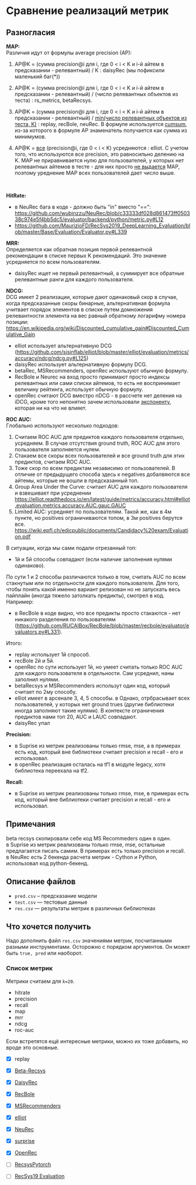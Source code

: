 # Сравнение реализаций метрик
## Разногласия
**MAP:**<br/>
Различия идут от формулы average precision (AP):<br/>

1) AP@K = (сумма precision@i для i, где 0 < i < K и i-й айтем в предсказании - релевантный) / K : daisyRec (мы пофиксили маленький баг(*))
2) AP@K = (сумма precision@i для i, где 0 < i < K и i-й айтем в предсказании - релевантный) / (число релевантных объектов из теста) : rs_metrics, betaRecsys.
3) AP@K = (сумма precision@i для i, где 0 < i < K и i-й айтем в предсказании - релевантный) / [min(число релевантных объектов из теста, K)](https://github.com/wubinzzu/NeuRec/blob/master/evaluator/backend/python/metric.py#L40) : replay, recBole, neuRec. В формуле используется [cumsum](https://github.com/wubinzzu/NeuRec/blob/master/evaluator/backend/python/metric.py#L39), из-за которого в формуле AP знаменатель получается как сумма из минимумов.

4) AP@K = [все](https://github.com/sisinflab/elliot/blob/master/elliot/evaluation/metrics/accuracy/map/map.py#L69) (precision@i, где 0 < i < K) усредняются : elliot. С учетом того, что используются все precision, это равносильно делению на K. MAP не приравнивается нулю для пользователей, у которых нет релевантных айтемов в тесте - для них просто [не выдается](https://github.com/sisinflab/elliot/blob/master/elliot/evaluation/metrics/accuracy/map/map.py#L98) MAP, поэтому уреднение MAP всех пользователей дает число выше. 
<br/>

**HitRate:**<br/>
- в NeuRec бага в коде - должно быть "in" вместо "==": https://github.com/wubinzzu/NeuRec/blob/c33333df028d861473ff050338c974e5f4bb5dc5/evaluator/backend/python/metric.py#L12
- https://github.com/MaurizioFD/RecSys2019_DeepLearning_Evaluation/blob/master/Base/Evaluation/Evaluator.py#L339

**MRR:**<br/>
Определяется как обратная позиция первой релевантной рекомендации в списке первых K рекомендаций. Это значение усредняется по всем пользователям. 
- daisyRec ищет не первый релевантный, а суммирует все обратные релевантные ранги для каждого пользователя.

**NDCG:**<br/>
DCG имеет 2 реализации, которые дают одинаковый скор в случае, когда предсказанные скоры бинарные, альтернативная формула учитвает порядок элементов в списке путем домножения релевантности элемента на вес равный обратному логарифму номера позиции: https://en.wikipedia.org/wiki/Discounted_cumulative_gain#Discounted_Cumulative_Gain<br/>
- elliot использует альтернативную DCG (https://github.com/sisinflab/elliot/blob/master/elliot/evaluation/metrics/accuracy/ndcg/ndcg.py#L125)
- daisyRec использует альтернативную формулу DCG.
- betaRec, MSRecommenders, openRec используют обычную формулу.
- RecBole и Neurec на вход просто принимают просто индексы релевантных или сами списки айтемов, то есть не воспринимает величину рейтинга, использует обычную формулу.
- openRec считают DCG вместро nDCG - в рассчете нет деления на iDCG, кроме того непонятно зачем использовали [экспоненту](https://github.com/ylongqi/openrec/blob/a00de2345844858194ef43ab6845342114a5be93/openrec/tf2/metrics/ranking_metrics.py#L33), которая ни на что не влияет.


**ROC AUC:**<br/>
Глобально используют несколько подходов:
1) Считаем ROC AUC для предиктов каждого пользователя отдельно, усредняем. В случае отсутствия ground truth, ROC AUC для этого пользователя заполняется нулем.
3) Стакаем все скоры всех пользователей и все ground truth для этих предиктов, считаем ROC AUC.
4) Тоже скор по всем предиктам независимо от пользователей. В отличие от предыдущего способа здесь к negatives добалвяются все айтемы, которые не вошли в предсказанный топ.
5) Group Area Under the Curve: считает AUC для каждого пользователя и взвешивает при усреднении
https://elliot.readthedocs.io/en/latest/guide/metrics/accuracy.html#elliot.evaluation.metrics.accuracy.AUC.gauc.GAUC
5) Limited AUC: усредняет по пользователям. Такой же, как в 4м пункте, но positives ограничиваются топом, в 3м positives берутся все.
https://wiki.epfl.ch/edicpublic/documents/Candidacy%20exam/Evaluation.pdf

В ситуации, когда мы сами подали отрезанный топ:
- 1й и 5й способы совпадают (если наличие заполнения нулями одинаково).

По сути 1 и 2 способы различаются только в том, считать AUC по всем стакнутым или по отдельности для каждого пользователя. Для того, чтобы понять какой именно вариант релизован но не запускать весь пайплайн (иногда тяжело затолкать предикты), смотрел в код. Например:
- в RecBole в коде видно, что все предикты просто стакаются - нет никакого разделения по пользователям (https://github.com/RUCAIBox/RecBole/blob/master/recbole/evaluator/evaluators.py#L331).

Итого:
- replay использует 1й спрособ.
- recBole 2й и 5й. 
- openRec по сути использует 1й, но умеет считать только ROC AUC для каждого пользователя в отдельности. Сам усреднил, наны заполнил нулями.
- betaRecsys и MSRecommenders использут один код, который считает по 2му способу.
- elliot имеет в арсенале 3, 4, 5 способы. в Однако, отрбрасывает всех пользователей, у которых нет ground trues (другие библиотеки иногда заполняют такие нулями).
В контексте ограничения предиктов нами топ 20, AUC и LAUC совпадают.
- daisyRec упал

**Precision:**<br/>
- в Suprise из метрик реализованы только rmse, mse, а в примерах есть код, который вне библиотеки считает precision и recall - его и использовал.
- в openRec реализация осталась на tf1 в модуле legacy, хотя библиотека переехала на tf2.

**Recall:**<br/>
- в Suprise из метрик реализованы только rmse, mse, в примерах есть код, который вне библиотеки считает precision и recall - его и использовал.

## Примечания
beta recsys скопировали себе код MS Recommeders один в один.<br/>
в Suprise из метрик реализованы только rmse, mse, остальные предлагается писать самим. В примерах есть только precision и recall.<br/>
в NeuRec есть 2 бекенда расчета метрик - Cython и Python, использовал код python-бекенд.

## Описание файлов

- `pred.csv` – предсказание модели
- `test.csv` — тестовые данные
- `res.csv` — результаты метрик в различных библиотеках



## Что хочется получить 

Надо дополнить файл `res.csv` значениями метрик, посчитанными разными инструментами. Осторожно с порядком аргументов. Он может быть `true, pred` или наоборот.



### Список метрик 

Метрики считаем для `k=20`.

- hitrate
- precision
- recall
- map
- mrr
- ndcg
- roc-auc

Если встретятся ещё интересные метрики, можно их тоже добавить, но вроде это основные.



- [x] replay
- [x] [Beta-Recsys](https://github.com/beta-team/beta-recsys)
- [x] [DaisyRec](https://github.com/AmazingDD/daisyRec)
- [x] [RecBole](https://github.com/RUCAIBox/RecBole)
- [x] [MSRecommenders](https://github.com/microsoft/recommenders)
- [x] [elliot](https://github.com/sisinflab/elliot)
- [x] [NeuRec](https://github.com/wubinzzu/NeuRec)
- [x] [surprise](https://github.com/NicolasHug/Surprise)
- [x] [OpenRec](https://github.com/ylongqi/openrec)
- [ ] [RecsysPytorch](https://github.com/yoongi0428/RecSys_PyTorch)
- [ ] [RecSys19 Evaluation](https://github.com/MaurizioFD/RecSys2019_DeepLearning_Evaluation)

